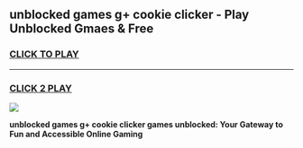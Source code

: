 
## unblocked games g+ cookie clicker - Play Unblocked Gmaes & Free
<h3>
<a href="https://news.freeplayer.one?title=unblocked_games_g+_cookie_clicker&ref=16F">CLICK TO PLAY</a></h3>
<hr>

<h3>
<a href="https://news.freeplayer.one?title=unblocked_games_g+_cookie_clicker&ref=16F">CLICK 2 PLAY</a>
  
</h3>

<a href="https://news.freeplayer.one?title=unblocked_games_g+_cookie_clicker&ref=16F/"><img src="https://clearcache.store/games.png"></a>


**unblocked games g+ cookie clicker games unblocked: Your Gateway to Fun and Accessible Online Gaming**
